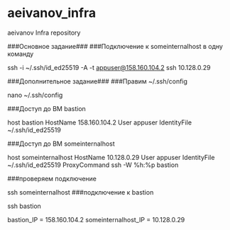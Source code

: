 # aeivanov_infra
aeivanov Infra repository

###Основное задание###
###Подключение к someinternalhost в одну команду

ssh -i ~/.ssh/id_ed25519 -A -t appuser@158.160.104.2 ssh 10.128.0.29

###Дополнительное задание###
###Правим ~/.ssh/config

nano ~/.ssh/config

###Доступ до ВМ bastion

host bastion
  HostName 158.160.104.2
  User appuser
  IdentityFile ~/.ssh/id_ed25519

###Доступ до ВМ someinternalhost

host someinternalhost
  HostName 10.128.0.29
  User appuser
  IdentityFile ~/.ssh/id_ed25519
  ProxyCommand ssh -W %h:%p bastion

###проверяем подключение

ssh someinternalhost
###подключение к bastion

ssh bastion

bastion_IP = 158.160.104.2
someinternalhost_IP = 10.128.0.29
